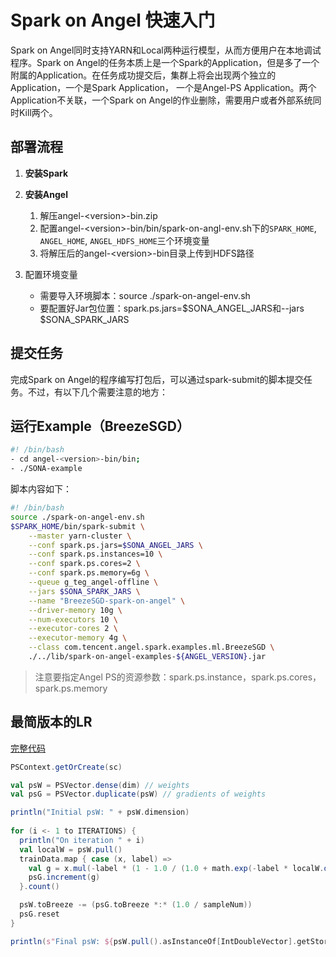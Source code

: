 # Spark on Angel 快速入门

Spark on Angel同时支持YARN和Local两种运行模型，从而方便用户在本地调试程序。Spark on Angel的任务本质上是一个Spark的Application，但是多了一个附属的Application。在任务成功提交后，集群上将会出现两个独立的Application，一个是Spark Application， 一个是Angel-PS Application。两个Application不关联，一个Spark on Angel的作业删除，需要用户或者外部系统同时Kill两个。

## 部署流程

1. **安装Spark**
2. **安装Angel**
	1. 解压angel-\<version\>-bin.zip
	2. 配置angel-\<version\>-bin/bin/spark-on-angl-env.sh下的`SPARK_HOME`, `ANGEL_HOME`, `ANGEL_HDFS_HOME`三个环境变量
	3. 将解压后的angel-\<version\>-bin目录上传到HDFS路径

3. 配置环境变量

	- 需要导入环境脚本：source ./spark-on-angel-env.sh
	- 要配置好Jar包位置：spark.ps.jars=\$SONA_ANGEL_JARS和--jars \$SONA_SPARK_JARS

## 提交任务

完成Spark on Angel的程序编写打包后，可以通过spark-submit的脚本提交任务。不过，有以下几个需要注意的地方：


## 运行Example（BreezeSGD）

```bash
#! /bin/bash
- cd angel-<version>-bin/bin; 
- ./SONA-example
```

脚本内容如下：

```bash
#! /bin/bash
source ./spark-on-angel-env.sh
$SPARK_HOME/bin/spark-submit \
    --master yarn-cluster \
    --conf spark.ps.jars=$SONA_ANGEL_JARS \
    --conf spark.ps.instances=10 \
    --conf spark.ps.cores=2 \
    --conf spark.ps.memory=6g \
    --queue g_teg_angel-offline \
    --jars $SONA_SPARK_JARS \
    --name "BreezeSGD-spark-on-angel" \
    --driver-memory 10g \
    --num-executors 10 \
    --executor-cores 2 \
    --executor-memory 4g \
    --class com.tencent.angel.spark.examples.ml.BreezeSGD \
    ./../lib/spark-on-angel-examples-${ANGEL_VERSION}.jar
```

> 注意要指定Angel PS的资源参数：spark.ps.instance，spark.ps.cores，spark.ps.memory


##  最简版本的LR

[完整代码](https://github.com/Tencent/angel/blob/branch-1.3.0/spark-on-angel/examples/src/main/scala/com/tencent/angel/spark/examples/ml/AngelLR.scala)

```scala
PSContext.getOrCreate(sc)

val psW = PSVector.dense(dim) // weights
val psG = PSVector.duplicate(psW) // gradients of weights

println("Initial psW: " + psW.dimension)
  
for (i <- 1 to ITERATIONS) {
  println("On iteration " + i)
  val localW = psW.pull()
  trainData.map { case (x, label) =>
    val g = x.mul(-label * (1 - 1.0 / (1.0 + math.exp(-label * localW.dot(x)))))
    psG.increment(g)
  }.count()

  psW.toBreeze -= (psG.toBreeze *:* (1.0 / sampleNum))
  psG.reset
}

println(s"Final psW: ${psW.pull().asInstanceOf[IntDoubleVector].getStorage.getValues.mkString(" ")}")
```

